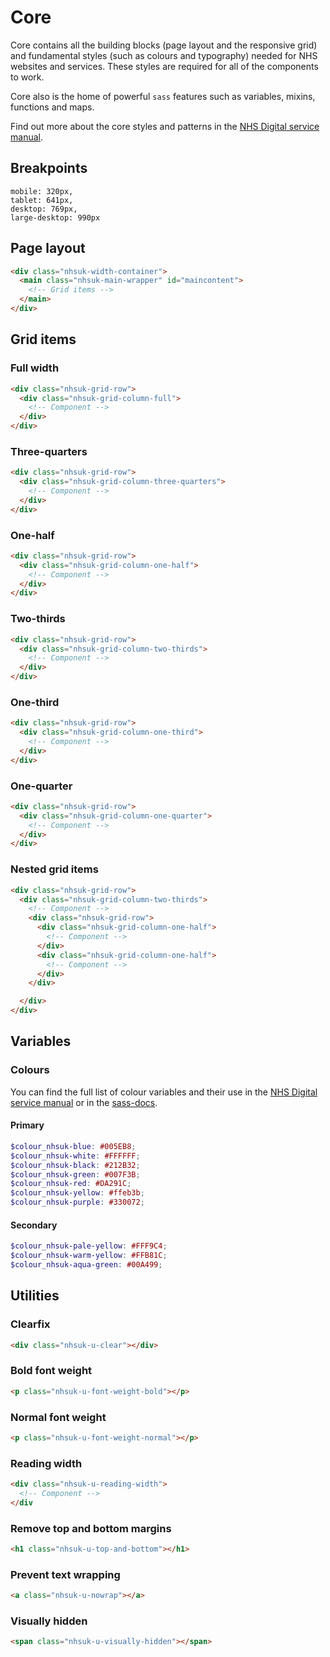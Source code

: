 # Core

Core contains all the building blocks (page layout and the responsive grid) and fundamental styles (such as colours and typography) needed for NHS websites and services. These styles are required for all of the components to work.

Core also is the home of powerful `sass` features such as variables, mixins, functions and maps.

Find out more about the core styles and patterns in the [NHS Digital service manual](https://beta.nhs.uk/service-manual/).

## Breakpoints

```
mobile: 320px,
tablet: 641px,
desktop: 769px,
large-desktop: 990px
```

## Page layout

```html
<div class="nhsuk-width-container">
  <main class="nhsuk-main-wrapper" id="maincontent">
    <!-- Grid items -->
  </main>
</div>
```

## Grid items

### Full width

```html
<div class="nhsuk-grid-row">
  <div class="nhsuk-grid-column-full">
    <!-- Component -->
  </div>
</div>
```

### Three-quarters

```html
<div class="nhsuk-grid-row">
  <div class="nhsuk-grid-column-three-quarters">
    <!-- Component -->
  </div>
</div>
```

### One-half

```html
<div class="nhsuk-grid-row">
  <div class="nhsuk-grid-column-one-half">
    <!-- Component -->
  </div>
</div>
```

### Two-thirds

```html
<div class="nhsuk-grid-row">
  <div class="nhsuk-grid-column-two-thirds">
    <!-- Component -->
  </div>
</div>
```

### One-third

```html
<div class="nhsuk-grid-row">
  <div class="nhsuk-grid-column-one-third">
    <!-- Component -->
  </div>
</div>
```

### One-quarter

```html
<div class="nhsuk-grid-row">
  <div class="nhsuk-grid-column-one-quarter">
    <!-- Component -->
  </div>
</div>
```

### Nested grid items

```html
<div class="nhsuk-grid-row">
  <div class="nhsuk-grid-column-two-thirds">
    <!-- Component -->
    <div class="nhsuk-grid-row">
      <div class="nhsuk-grid-column-one-half">
        <!-- Component -->
      </div>
      <div class="nhsuk-grid-column-one-half">
        <!-- Component -->
      </div>
    </div>

  </div>
</div>
```

## Variables

### Colours

You can find the full list of colour variables and their use in the [NHS Digital service manual](https://beta.nhs.uk/service-manual/) or in the [sass-docs]().

#### Primary

```scss
$colour_nhsuk-blue: #005EB8;
$colour_nhsuk-white: #FFFFFF;
$colour_nhsuk-black: #212B32;
$colour_nhsuk-green: #007F3B;
$colour_nhsuk-red: #DA291C;
$colour_nhsuk-yellow: #ffeb3b;
$colour_nhsuk-purple: #330072;
```

#### Secondary

```scss
$colour_nhsuk-pale-yellow: #FFF9C4;
$colour_nhsuk-warm-yellow: #FFB81C;
$colour_nhsuk-aqua-green: #00A499;
```

## Utilities

### Clearfix

```html
<div class="nhsuk-u-clear"></div>
```

### Bold font weight

```html
<p class="nhsuk-u-font-weight-bold"></p>
```

### Normal font weight

```html
<p class="nhsuk-u-font-weight-normal"></p>
```

### Reading width

```html
<div class="nhsuk-u-reading-width">
  <!-- Component -->
</div
```

### Remove top and bottom margins

```html
<h1 class="nhsuk-u-top-and-bottom"></h1>
```

### Prevent text wrapping

```html
<a class="nhsuk-u-nowrap"></a>
```

### Visually hidden

```html
<span class="nhsuk-u-visually-hidden"></span>
```
